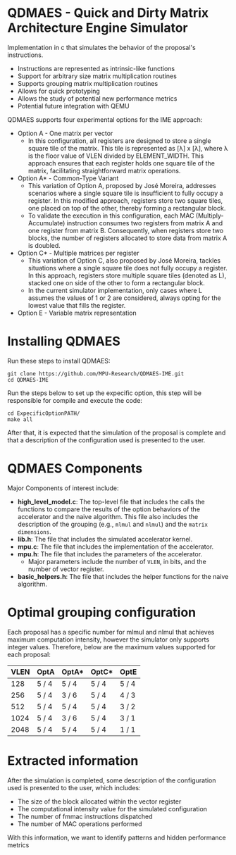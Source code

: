 # QDMAES - Quick and Dirty Matrix Architecture Engine Simulator

Implementation in c that simulates the behavior of the proposal's instructions.
* Instructions are represented as intrinsic-like functions
* Support for arbitrary size matrix multiplication routines
* Supports grouping matrix multiplication routines
* Allows for quick prototyping
* Allows the study of potential new performance metrics
* Potential future integration with QEMU


QDMAES supports four experimental options for the IME approach:
* Option A - One matrix per vector
  * In this configuration, all registers are designed to store a single square tile of the matrix. This tile is represented as [λ] x [λ], where λ is the floor value of VLEN divided by ELEMENT_WIDTH. This approach ensures that each register holds one square tile of the matrix, facilitating straightforward matrix operations.
* Option A* - Common-Type Variant
  * This variation of Option A, proposed by José Moreira, addresses scenarios where a single square tile is insufficient to fully occupy a register. In this modified approach, registers store two square tiles, one placed on top of the other, thereby forming a rectangular block.
  * To validate the execution in this configuration, each MAC (Multiply-Accumulate) instruction consumes two registers from matrix A and one register from matrix B. Consequently, when registers store two blocks, the number of registers allocated to store data from matrix A is doubled.
* Option C* - Multiple matrices per register
  * This variation of Option C, also proposed by José Moreira, tackles situations where a single square tile does not fully occupy a register. In this approach, registers store multiple square tiles (denoted as L), stacked one on side of the other to form a rectangular block.
  * In the current simulator implementation, only cases where L assumes the values of 1 or 2 are considered, always opting for the lowest value that fills the register. 
* Option E - Variable matrix representation


# Installing QDMAES

Run these steps to install QDMAES:  
```
git clone https://github.com/MPU-Research/QDMAES-IME.git
cd QDMAES-IME
```

Run the steps below to set up the expecific option, this step will be responsible for compile and execute the code:
```
cd ExpecificOptionPATH/
make all
```

After that, it is expected that the simulation of the proposal is complete and that a description of the configuration used is presented to the user.

# QDMAES Components

Major Components of interest include:

* **high_level_model.c**: The top-level file that includes the calls the functions to compare the results of the option behaviors of the accelerator and the naive algorithm. This file also includes the description of the grouping (e.g., ```mlmul``` and ```nlmul```) and the ```matrix dimensions```.
* **lib.h**: The file that includes the simulated accelerator kernel.
* **mpu.c**: The file that includes the implementation of the accelerator.
* **mpu.h**: The file that includes the parameters of the accelerator.
  * Major parameters include the number of ```VLEN```, in bits, and the number of vector register.
* **basic_helpers.h**: The file that includes the helper functions for the naive algorithm.
 

# Optimal grouping configuration

Each proposal has a specific number for mlmul and nlmul that achieves maximum computation intensity, however the simulator only supports integer values. Therefore, below are the maximum values ​​supported for each proposal:


| VLEN | OptA | OptA* | OptC* | OptE |
| ------------- | ------------- | ------------- | ------------- | ------------- |
| 128 | 5 / 4 | 5 / 4 | 5 / 4 | 5 / 4 |
| 256 | 5 / 4 | 3 / 6 | 5 / 4 | 4 / 3 |
| 512 | 5 / 4 | 5 / 4 | 5 / 4 | 3 / 2 |
| 1024 | 5 / 4 | 3 / 6 | 5 / 4 | 3 / 1 |
| 2048 | 5 / 4 | 5 / 4 | 5 / 4 | 1 / 1 |

# Extracted information

After the simulation is completed, some description of the configuration used is presented to the user, which includes:
* The size of the block allocated within the vector register
* The computational intensity value for the simulated configuration
* The number of fmmac instructions dispatched
* The number of MAC operations performed

With this information, we want to identify patterns and hidden performance metrics
